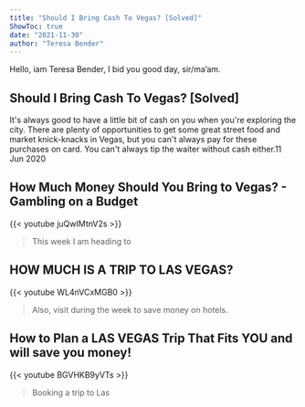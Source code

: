 ```yaml
---
title: "Should I Bring Cash To Vegas? [Solved]"
ShowToc: true 
date: "2021-11-30"
author: "Teresa Bender" 
---
```


Hello, iam Teresa Bender, I bid you good day, sir/ma’am.
## Should I Bring Cash To Vegas? [Solved]
It's always good to have a little bit of cash on you when you're exploring the city. There are plenty of opportunities to get some great street food and market knick-knacks in Vegas, but you can't always pay for these purchases on card. You can't always tip the waiter without cash either.11 Jun 2020

## How Much Money Should You Bring to Vegas? - Gambling on a Budget
{{< youtube juQwIMtnV2s >}}
>This week I am heading to 

## HOW MUCH IS A TRIP TO LAS VEGAS?
{{< youtube WL4nVCxMGB0 >}}
>Also, visit during the week to save money on hotels. 

## How to Plan a LAS VEGAS Trip That Fits YOU and will save you money!
{{< youtube BGVHKB9yVTs >}}
>Booking a trip to Las 

